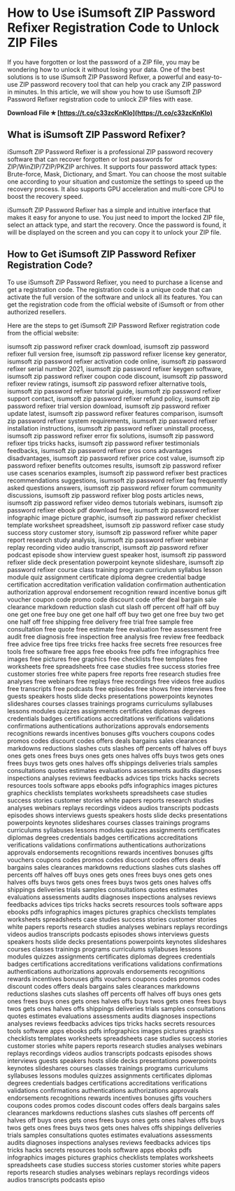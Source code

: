 # How to Use iSumsoft ZIP Password Refixer Registration Code to Unlock ZIP Files
 
If you have forgotten or lost the password of a ZIP file, you may be wondering how to unlock it without losing your data. One of the best solutions is to use iSumsoft ZIP Password Refixer, a powerful and easy-to-use ZIP password recovery tool that can help you crack any ZIP password in minutes. In this article, we will show you how to use iSumsoft ZIP Password Refixer registration code to unlock ZIP files with ease.
 
**Download File ✯ [https://t.co/c33zcKnKIo](https://t.co/c33zcKnKIo)**


 
## What is iSumsoft ZIP Password Refixer?
 
iSumsoft ZIP Password Refixer is a professional ZIP password recovery software that can recover forgotten or lost passwords for ZIP/WinZIP/7ZIP/PKZIP archives. It supports four password attack types: Brute-force, Mask, Dictionary, and Smart. You can choose the most suitable one according to your situation and customize the settings to speed up the recovery process. It also supports GPU acceleration and multi-core CPU to boost the recovery speed.
 
iSumsoft ZIP Password Refixer has a simple and intuitive interface that makes it easy for anyone to use. You just need to import the locked ZIP file, select an attack type, and start the recovery. Once the password is found, it will be displayed on the screen and you can copy it to unlock your ZIP file.
 
## How to Get iSumsoft ZIP Password Refixer Registration Code?
 
To use iSumsoft ZIP Password Refixer, you need to purchase a license and get a registration code. The registration code is a unique code that can activate the full version of the software and unlock all its features. You can get the registration code from the official website of iSumsoft or from other authorized resellers.
 
Here are the steps to get iSumsoft ZIP Password Refixer registration code from the official website:
 
isumsoft zip password refixer crack download,  isumsoft zip password refixer full version free,  isumsoft zip password refixer license key generator,  isumsoft zip password refixer activation code online,  isumsoft zip password refixer serial number 2021,  isumsoft zip password refixer keygen software,  isumsoft zip password refixer coupon code discount,  isumsoft zip password refixer review ratings,  isumsoft zip password refixer alternative tools,  isumsoft zip password refixer tutorial guide,  isumsoft zip password refixer support contact,  isumsoft zip password refixer refund policy,  isumsoft zip password refixer trial version download,  isumsoft zip password refixer update latest,  isumsoft zip password refixer features comparison,  isumsoft zip password refixer system requirements,  isumsoft zip password refixer installation instructions,  isumsoft zip password refixer uninstall process,  isumsoft zip password refixer error fix solutions,  isumsoft zip password refixer tips tricks hacks,  isumsoft zip password refixer testimonials feedbacks,  isumsoft zip password refixer pros cons advantages disadvantages,  isumsoft zip password refixer price cost value,  isumsoft zip password refixer benefits outcomes results,  isumsoft zip password refixer use cases scenarios examples,  isumsoft zip password refixer best practices recommendations suggestions,  isumsoft zip password refixer faq frequently asked questions answers,  isumsoft zip password refixer forum community discussions,  isumsoft zip password refixer blog posts articles news,  isumsoft zip password refixer video demos tutorials webinars,  isumsoft zip password refixer ebook pdf download free,  isumsoft zip password refixer infographic image picture graphic,  isumsoft zip password refixer checklist template worksheet spreadsheet,  isumsoft zip password refixer case study success story customer story,  isumsoft zip password refixer white paper report research study analysis,  isumsoft zip password refixer webinar replay recording video audio transcript,  isumsoft zip password refixer podcast episode show interview guest speaker host,  isumsoft zip password refixer slide deck presentation powerpoint keynote slideshare,  isumsoft zip password refixer course class training program curriculum syllabus lesson module quiz assignment certificate diploma degree credential badge certification accreditation verification validation confirmation authentication authorization approval endorsement recognition reward incentive bonus gift voucher coupon code promo code discount code offer deal bargain sale clearance markdown reduction slash cut slash off percent off half off buy one get one free buy one get one half off buy two get one free buy two get one half off free shipping free delivery free trial free sample free consultation free quote free estimate free evaluation free assessment free audit free diagnosis free inspection free analysis free review free feedback free advice free tips free tricks free hacks free secrets free resources free tools free software free apps free ebooks free pdfs free infographics free images free pictures free graphics free checklists free templates free worksheets free spreadsheets free case studies free success stories free customer stories free white papers free reports free research studies free analyses free webinars free replays free recordings free videos free audios free transcripts free podcasts free episodes free shows free interviews free guests speakers hosts slide decks presentations powerpoints keynotes slideshares courses classes trainings programs curriculums syllabuses lessons modules quizzes assignments certificates diplomas degrees credentials badges certifications accreditations verifications validations confirmations authentications authorizations approvals endorsements recognitions rewards incentives bonuses gifts vouchers coupons codes promos codes discount codes offers deals bargains sales clearances markdowns reductions slashes cuts slashes off percents off halves off buys ones gets ones frees buys ones gets ones halves offs buys twos gets ones frees buys twos gets ones halves offs shippings deliveries trials samples consultations quotes estimates evaluations assessments audits diagnoses inspections analyses reviews feedbacks advices tips tricks hacks secrets resources tools software apps ebooks pdfs infographics images pictures graphics checklists templates worksheets spreadsheets case studies success stories customer stories white papers reports research studies analyses webinars replays recordings videos audios transcripts podcasts episodes shows interviews guests speakers hosts slide decks presentations powerpoints keynotes slideshares courses classes trainings programs curriculums syllabuses lessons modules quizzes assignments certificates diplomas degrees credentials badges certifications accreditations verifications validations confirmations authentications authorizations approvals endorsements recognitions rewards incentives bonuses gifts vouchers coupons codes promos codes discount codes offers deals bargains sales clearances markdowns reductions slashes cuts slashes off percents off halves off buys ones gets ones frees buys ones gets ones halves offs buys twos gets ones frees buys twos gets ones halves offs shippings deliveries trials samples consultations quotes estimates evaluations assessments audits diagnoses inspections analyses reviews feedbacks advices tips tricks hacks secrets resources tools software apps ebooks pdfs infographics images pictures graphics checklists templates worksheets spreadsheets case studies success stories customer stories white papers reports research studies analyses webinars replays recordings videos audios transcripts podcasts episodes shows interviews guests speakers hosts slide decks presentations powerpoints keynotes slideshares courses classes trainings programs curriculums syllabuses lessons modules quizzes assignments certificates diplomas degrees credentials badges certifications accreditations verifications validations confirmations authentications authorizations approvals endorsements recognitions rewards incentives bonuses gifts vouchers coupons codes promos codes discount codes offers deals bargains sales clearances markdowns reductions slashes cuts slashes off percents off halves off buys ones gets ones frees buys ones gets ones halves offs buys twos gets ones frees buys twos gets ones halves offs shippings deliveries trials samples consultations quotes estimates evaluations assessments audits diagnoses inspections analyses reviews feedbacks advices tips tricks hacks secrets resources tools software apps ebooks pdfs infographics images pictures graphics checklists templates worksheets spreadsheets case studies success stories customer stories white papers reports research studies analyses webinars replays recordings videos audios transcripts podcasts episodes shows interviews guests speakers hosts slide decks presentations powerpoints keynotes slideshares courses classes trainings programs curriculums syllabuses lessons modules quizzes assignments certificates diplomas degrees credentials badges certifications accreditations verifications validations confirmations authentications authorizations approvals endorsements recognitions rewards incentives bonuses gifts vouchers coupons codes promos codes discount codes offers deals bargains sales clearances markdowns reductions slashes cuts slashes off percents off halves off buys ones gets ones frees buys ones gets ones halves offs buys twos gets ones frees buys twos gets ones halves offs shippings deliveries trials samples consultations quotes estimates evaluations assessments audits diagnoses inspections analyses reviews feedbacks advices tips tricks hacks secrets resources tools software apps ebooks pdfs infographics images pictures graphics checklists templates worksheets spreadsheets case studies success stories customer stories white papers reports research studies analyses webinars replays recordings videos audios transcripts podcasts episo